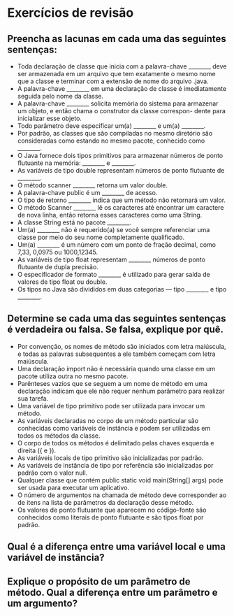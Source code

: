 # Exercícios de revisão
## Preencha as lacunas em cada uma das seguintes sentenças:
- Toda declaração de classe que inicia com a palavra-chave ________ deve ser armazenada em um arquivo que tem exatamente o
mesmo nome que a classe e terminar com a extensão de nome do arquivo .java.
- A palavra-chave ________ em uma declaração de classe é imediatamente seguida pelo nome da classe.
- A palavra-chave ________ solicita memória do sistema para armazenar um objeto, e então chama o construtor da classe correspon-
dente para inicializar esse objeto.
- Todo parâmetro deve especificar um(a) ________ e um(a) ________.
- Por padrão, as classes que são compiladas no mesmo diretório são consideradas como estando no mesmo pacote, conhecido como
________.
- O Java fornece dois tipos primitivos para armazenar números de ponto flutuante na memória: ________ e ________.
- As variáveis de tipo double representam números de ponto flutuante de ________.
- O método scanner ________ retorna um valor double.
- A palavra-chave public é um ________ de acesso.
- O tipo de retorno ________ indica que um método não retornará um valor.
- O método Scanner ________ lê os caracteres até encontrar um caractere de nova linha, então retorna esses caracteres como uma
String.
- A classe String está no pacote ________.
- Um(a) ________ não é requerido(a) se você sempre referenciar uma classe por meio do seu nome completamente qualificado.
- Um(a) ________ é um número com um ponto de fração decimal, como 7,33, 0,0975 ou 1000,12345.
- As variáveis de tipo float representam ________ números de ponto flutuante de dupla precisão.
- O especificador de formato ________ é utilizado para gerar saída de valores de tipo float ou double.
- Os tipos no Java são divididos em duas categorias — tipo ________ e tipo ________.
## Determine se cada uma das seguintes sentenças é verdadeira ou falsa. Se falsa, explique por quê.
- Por convenção, os nomes de método são iniciados com letra maiúscula, e todas as palavras subsequentes a ele também começam com
letra maiúscula.
- Uma declaração import não é necessária quando uma classe em um pacote utiliza outra no mesmo pacote.
- Parênteses vazios que se seguem a um nome de método em uma declaração indicam que ele não requer nenhum parâmetro para
realizar sua tarefa.
- Uma variável de tipo primitivo pode ser utilizada para invocar um método.
- As variáveis declaradas no corpo de um método particular são conhecidas como variáveis de instância e podem ser utilizadas em todos
os métodos da classe.
- O corpo de todos os métodos é delimitado pelas chaves esquerda e direita ({ e }).
- As variáveis locais de tipo primitivo são inicializadas por padrão.
- As variáveis de instância de tipo por referência são inicializadas por padrão com o valor null.
- Qualquer classe que contém public static void main(String[] args) pode ser usada para executar um aplicativo.
- O número de argumentos na chamada de método deve corresponder ao de itens na lista de parâmetros da declaração desse método.
- Os valores de ponto flutuante que aparecem no código-fonte são conhecidos como literais de ponto flutuante e são tipos float por
padrão.
## Qual é a diferença entre uma variável local e uma variável de instância?
## Explique o propósito de um parâmetro de método. Qual a diferença entre um parâmetro e um argumento?
